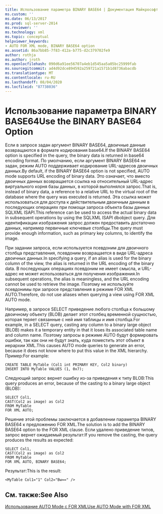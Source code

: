 ```yaml
---
title: Использование параметра BINARY BASE64 | Документация Майкрософт
ms.custom: ''
ms.date: 06/13/2017
ms.prod: sql-server-2014
ms.reviewer: ''
ms.technology: xml
ms.topic: conceptual
helpviewer_keywords:
- AUTO FOR XML mode, BINARY BASE64 option
ms.assetid: 86a7bb85-7f83-412a-b775-d2c379702fe9
author: rothja
ms.author: jroth
ms.openlocfilehash: 090d6a91ee56707a4eb1d545aa5a05bc25999fab
ms.sourcegitcommit: ad4d92dce894592a259721a1571b1d8736abacdb
ms.translationtype: MT
ms.contentlocale: ru-RU
ms.lasthandoff: 08/04/2020
ms.locfileid: "87738036"
---
```

# <a name="use-the-binary-base64-option"></a><span data-ttu-id="cbb61-102">Использование параметра BINARY BASE64</span><span class="sxs-lookup"><span data-stu-id="cbb61-102">Use the BINARY BASE64 Option</span></span>
  <span data-ttu-id="cbb61-103">Если в запросе задан аргумент BINARY BASE64, двоичные данные возвращаются в формате кодирования base64.</span><span class="sxs-lookup"><span data-stu-id="cbb61-103">If the BINARY BASE64 option is specified in the query, the binary data is returned in base64 encoding format.</span></span> <span data-ttu-id="cbb61-104">По умолчанию, если аргумент BINARY BASE64 не задан, режим AUTO поддерживает кодирование URL-адресов двоичных данных.</span><span class="sxs-lookup"><span data-stu-id="cbb61-104">By default, if the BINARY BASE64 option is not specified, AUTO mode supports URL encoding of binary data.</span></span> <span data-ttu-id="cbb61-105">Это означает, что вместо двоичных данных возвращается ссылка на относительный URL-адрес виртуального корня базы данных, в которой выполнялся запрос.</span><span class="sxs-lookup"><span data-stu-id="cbb61-105">That is, instead of binary data, a reference to a relative URL to the virtual root of the database where the query was executed is returned.</span></span> <span data-ttu-id="cbb61-106">Эта ссылка может использоваться для доступа к действительным двоичным данным в последующих операциях при помощи запроса объекта базы данных SQLXML ISAPI.</span><span class="sxs-lookup"><span data-stu-id="cbb61-106">This reference can be used to access the actual binary data in subsequent operations by using the SQLXML ISAPI dbobject query.</span></span> <span data-ttu-id="cbb61-107">Для идентификации изображения запрос должен предоставить достаточно данных, например первичные ключевые столбцы.</span><span class="sxs-lookup"><span data-stu-id="cbb61-107">The query must provide enough information, such as primary key columns, to identify the image.</span></span>  
  
 <span data-ttu-id="cbb61-108">При задании запроса, если используется псевдоним для двоичного столбца представления, псевдоним возвращается в виде URL-адреса двоичных данных.</span><span class="sxs-lookup"><span data-stu-id="cbb61-108">In specifying a query, if an alias is used for the binary column of the view, the alias is returned in the URL encoding of the binary data.</span></span> <span data-ttu-id="cbb61-109">В последующих операциях псевдоним не имеет смысла, и URL-адрес не может использоваться для получения изображения.</span><span class="sxs-lookup"><span data-stu-id="cbb61-109">In subsequent operations, the alias is meaningless, and the URL encoding cannot be used to retrieve the image.</span></span> <span data-ttu-id="cbb61-110">Поэтому не используйте псевдонимы при запросе представления в режиме FOR XML AUTO.</span><span class="sxs-lookup"><span data-stu-id="cbb61-110">Therefore, do not use aliases when querying a view using FOR XML AUTO mode.</span></span>  
  
 <span data-ttu-id="cbb61-111">Например, в запросе SELECT приведение любого столбца к большому двоичному объекту (BLOB) делает этот столбец временной сущностью, которая теряет связанные с ней имя таблицы и имя столбца.</span><span class="sxs-lookup"><span data-stu-id="cbb61-111">For example, in a SELECT query, casting any column to a binary large object (BLOB) makes it a temporary entity in that it loses its associated table name and column name.</span></span> <span data-ttu-id="cbb61-112">Поэтому запросы в режиме AUTO будут формировать ошибки, так как они не будут знать, куда поместить этот объект в иерархии XML.</span><span class="sxs-lookup"><span data-stu-id="cbb61-112">This causes AUTO mode queries to generate an error, because it does not know where to put this value in the XML hierarchy.</span></span> <span data-ttu-id="cbb61-113">Пример:</span><span class="sxs-lookup"><span data-stu-id="cbb61-113">For example:</span></span>  
  
```  
CREATE TABLE MyTable (Col1 int PRIMARY KEY, Col2 binary)  
INSERT INTO MyTable VALUES (1, 0x7);  
```  
  
 <span data-ttu-id="cbb61-114">Следующий запрос вернет ошибку из-за приведения к типу BLOB:</span><span class="sxs-lookup"><span data-stu-id="cbb61-114">This query produces an error, because of the casting to a binary large object (BLOB):</span></span>  
  
```  
SELECT Col1,  
CAST(Col2 as image) as Col2  
FROM MyTable  
FOR XML AUTO;  
```  
  
 <span data-ttu-id="cbb61-115">Решение этой проблемы заключается в добавлении параметра BINARY BASE64 к предложению FOR XML.</span><span class="sxs-lookup"><span data-stu-id="cbb61-115">The solution is to add the BINARY BASE64 option to the FOR XML clause.</span></span> <span data-ttu-id="cbb61-116">Если удалено приведение типов, запрос вернет ожидаемый результат:</span><span class="sxs-lookup"><span data-stu-id="cbb61-116">If you remove the casting, the query produces the results as expected:</span></span>  
  
```  
SELECT Col1,  
CAST(Col2 as image) as Col2  
FROM MyTable  
FOR XML AUTO, BINARY BASE64;  
```  
  
 <span data-ttu-id="cbb61-117">Результат:</span><span class="sxs-lookup"><span data-stu-id="cbb61-117">This is the result:</span></span>  
  
```  
<MyTable Col1="1" Col2="Bw==" />  
```  
  
## <a name="see-also"></a><span data-ttu-id="cbb61-118">См. также:</span><span class="sxs-lookup"><span data-stu-id="cbb61-118">See Also</span></span>  
 [<span data-ttu-id="cbb61-119">Использование AUTO Mode с FOR XML</span><span class="sxs-lookup"><span data-stu-id="cbb61-119">Use AUTO Mode with FOR XML</span></span>](use-auto-mode-with-for-xml.md)  
  
  
